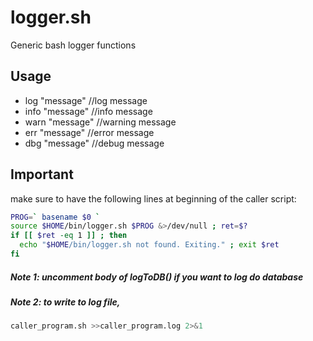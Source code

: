 # logger.sh
Generic bash logger functions

## Usage
- log "message"  //log message
- info "message" //info message
- warn "message" //warning message
- err "message"  //error message
- dbg "message"  //debug message

## Important
make sure to have the following lines at beginning of the caller script:

```` bash
PROG=` basename $0 `
source $HOME/bin/logger.sh $PROG &>/dev/null ; ret=$?
if [[ $ret -eq 1 ]] ; then
  echo "$HOME/bin/logger.sh not found. Exiting." ; exit $ret
fi
````

##### Note 1: uncomment body of logToDB() if you want to log do database

##### Note 2: to write to log file,

```` bash
caller_program.sh >>caller_program.log 2>&1
````
